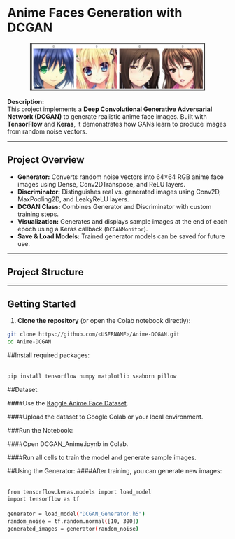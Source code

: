 # Anime Faces Generation with DCGAN

<p align="center">
  <img src="outputs/Screenshot 2025-09-09 183853.png" alt="Sample Anime Faces" width="400"/>
</p>

**Description:**  
This project implements a <b>Deep Convolutional Generative Adversarial Network (DCGAN)</b> to generate realistic anime face images. Built with <b>TensorFlow</b> and <b>Keras</b>, it demonstrates how GANs learn to produce images from random noise vectors.

---

## Project Overview

- <b>Generator:</b> Converts random noise vectors into 64×64 RGB anime face images using Dense, Conv2DTranspose, and ReLU layers.  
- <b>Discriminator:</b> Distinguishes real vs. generated images using Conv2D, MaxPooling2D, and LeakyReLU layers.  
- <b>DCGAN Class:</b> Combines Generator and Discriminator with custom training steps.  
- <b>Visualization:</b> Generates and displays sample images at the end of each epoch using a Keras callback (`DCGANMonitor`).  
- <b>Save & Load Models:</b> Trained generator models can be saved for future use.

---

## Project Structure


---

## Getting Started

1. **Clone the repository** (or open the Colab notebook directly):

```bash
git clone https://github.com/<USERNAME>/Anime-DCGAN.git
cd Anime-DCGAN
```

##Install required packages:
```bash

pip install tensorflow numpy matplotlib seaborn pillow
```



##Dataset:

####Use the <a href="https://www.kaggle.com/splcher/animefacedataset">Kaggle Anime Face Dataset</a>.

####Upload the dataset to Google Colab or your local environment.

###Run the Notebook:

####Open DCGAN_Anime.ipynb in Colab.

####Run all cells to train the model and generate sample images.

##Using the Generator:
####After training, you can generate new images:
```bash

from tensorflow.keras.models import load_model
import tensorflow as tf

generator = load_model("DCGAN_Generator.h5")
random_noise = tf.random.normal([10, 300])
generated_images = generator(random_noise)
```
